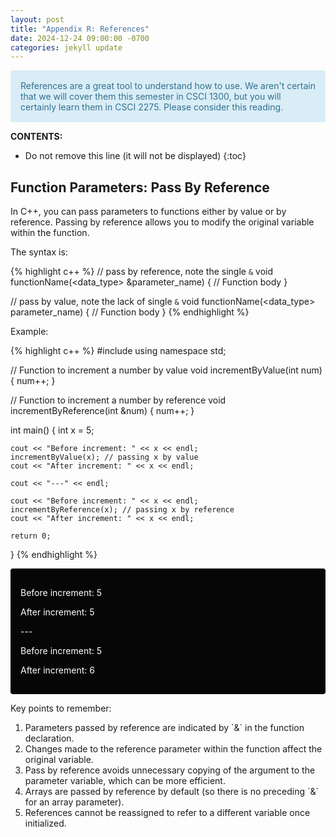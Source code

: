 ```yaml
---
layout: post
title: "Appendix R: References"
date: 2024-12-24 09:00:00 -0700
categories: jekyll update
---
```


<div markdown="ol" style="margin-bottom: 10px; margin-top: 10px; overflow: hidden; color: #31708f; background-color: #d9edf7; border-color: #bce8f1; padding: 15px; border: 1px solid transparent; border-radius: 4px;"> 
References are a great tool to understand how to use. We aren't certain that we will cover them this semester in CSCI 1300, but you will certainly learn them in CSCI 2275. Please consider this reading.
</div>


**CONTENTS:**
* Do not remove this line (it will not be displayed)
{:toc}
## Function Parameters: Pass By Reference

In C++, you can pass parameters to functions either by value or by reference. Passing by reference allows you to modify the original variable within the function.

The syntax is:

{% highlight c++ %}
// pass by reference, note the single `&`
void functionName(<data_type> &parameter_name)
{
    // Function body
}

// pass by value, note the lack of single `&`
void functionName(<data_type> parameter_name)
{
    // Function body
}
{% endhighlight %}

Example:

{% highlight c++ %}
#include <iostream>
using namespace std;

// Function to increment a number by value
void incrementByValue(int num)
{
    num++;
}

// Function to increment a number by reference
void incrementByReference(int &num)
{
    num++;
}

int main()
{
    int x = 5;

    cout << "Before increment: " << x << endl;
    incrementByValue(x); // passing x by value
    cout << "After increment: " << x << endl;

    cout << "---" << endl;

    cout << "Before increment: " << x << endl;
    incrementByReference(x); // passing x by reference
    cout << "After increment: " << x << endl;

    return 0;
}
{% endhighlight %}



<div markdown="ol" style="margin-bottom: 10px; margin-top: 10px; overflow: hidden; color: #ffffff; background-color:rgb(6, 6, 6); border-color: #bce8f1; padding: 15px; border: 1px solid transparent; border-radius: 4px;">
<p>Before increment: 5</p>
<p>After increment: 5</p>
<p>---</p>
<p>Before increment: 5</p>
<p>After increment: 6</p>
</div>




Key points to remember:

<ol>
    <li>Parameters passed by reference are indicated by `&` in the function declaration.</li>
    <li>Changes made to the reference parameter within the function affect the original variable.</li>
    <li>Pass by reference avoids unnecessary copying of the argument to the parameter variable, which can be more efficient.</li>
    <li>Arrays are passed by reference by default (so there is no preceding `&` for an array parameter).</li>
    <li>References cannot be reassigned to refer to a different variable once initialized.</li>
</ol>




